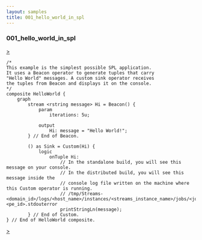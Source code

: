 ```yaml
---
layout: samples
title: 001_hello_world_in_spl
---
```


### 001_hello_world_in_spl

<div class="sampleNav"><a class="button" href="/streamsx.documentation/samples/spl-for-beginner/002_source_sink_at_work_sample_source_sink_at_work_spl/"> > </a>
</div>

~~~~~~
/*
This example is the simplest possible SPL application.
It uses a Beacon operator to generate tuples that carry
"Hello World" messages. A custom sink operator receives
the tuples from Beacon and displays it on the console.
*/
composite HelloWorld {
	graph
		stream <rstring message> Hi = Beacon() {
			param
				iterations: 5u;
				
			output
				Hi: message = "Hello World!";
		} // End of Beacon.
		
		() as Sink = Custom(Hi) {
			logic	
				onTuple	Hi:
					// In the standalone build, you will see this message on your console.
					// In the distributed build, you will see this message inside the
					// console log file written on the machine where this Custom operator is running.
					// /tmp/Streams-<domain_id>/logs/<host_name>/instances/<streams_instance_name>/jobs/<job_id>/pec.pe.<pe_id>.stdouterror
					printStringLn(message);
		} // End of Custom.
} // End of HelloWorld composite.
~~~~~~

<div class="sampleNav"><a class="button" href="/streamsx.documentation/samples/spl-for-beginner/002_source_sink_at_work_sample_source_sink_at_work_spl/"> > </a>
</div>


